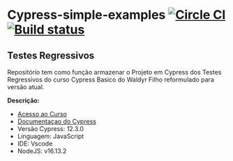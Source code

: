 # Cypress-simple-examples [![Circle CI](https://circleci.com/gh/cypress-io/cypress-example-todomvc.svg?style=svg)](https://circleci.com/gh/cypress-io/cypress-example-todomvc) [![Build status](https://ci.appveyor.com/api/projects/status/6wjyoye82orkkyny/branch/master?svg=true)](https://ci.appveyor.com/project/cypress-io/cypress-example-todomvc/branch/master)

## Testes Regressivos

Repositório tem como função armazenar o Projeto em Cypress dos Testes Regressivos do curso Cypress Basico do Waldyr Filho reformulado para versão atual.

**Descrição:**

* [Acesso ao Curso](https://www.udemy.com/course/testes-automatizados-com-cypress-basico/)
* [Documentaçao do Cypress](https://on.cypress.io)
* Versão Cypress: 12.3.0
* Linguagem: JavaScript
* IDE: Vscode
* NodeJS: v16.13.2


